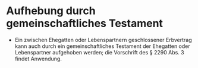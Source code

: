 # Aufhebung durch gemeinschaftliches Testament

- Ein zwischen Ehegatten oder Lebenspartnern geschlossener Erbvertrag kann auch durch ein gemeinschaftliches Testament der Ehegatten oder Lebenspartner aufgehoben werden; die Vorschrift des § 2290 Abs. 3 findet Anwendung.

